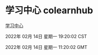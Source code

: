 # 学习中心 colearnhub
[学习中心](http://:56308/colearnhub/)

2022年 02月 14日 星期一 19:20:02 CST

2022年 02月 14日 星期一 11:20:02 GMT
